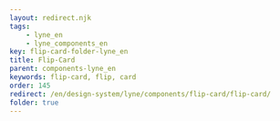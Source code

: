 ```yaml
---
layout: redirect.njk
tags: 
    - lyne_en
    - lyne_components_en
key: flip-card-folder-lyne_en
title: Flip-Card
parent: components-lyne_en
keywords: flip-card, flip, card
order: 145
redirect: /en/design-system/lyne/components/flip-card/flip-card/
folder: true
---
```

